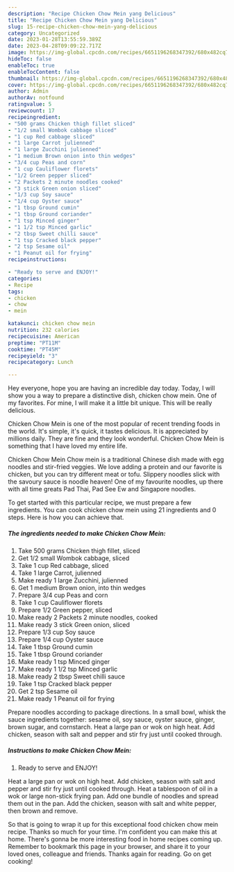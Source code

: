 ```yaml
---
description: "Recipe Chicken Chow Mein yang Delicious"
title: "Recipe Chicken Chow Mein yang Delicious"
slug: 15-recipe-chicken-chow-mein-yang-delicious
category: Uncategorized
date: 2023-01-28T13:55:59.389Z
date: 2023-04-28T09:09:22.717Z
image: https://img-global.cpcdn.com/recipes/6651196268347392/680x482cq70/chicken-chow-mein-recipe-main-photo.jpg
hideToc: false
enableToc: true
enableTocContent: false
thumbnail: https://img-global.cpcdn.com/recipes/6651196268347392/680x482cq70/chicken-chow-mein-recipe-main-photo.jpg
cover: https://img-global.cpcdn.com/recipes/6651196268347392/680x482cq70/chicken-chow-mein-recipe-main-photo.jpg
author: Admin
authorAv: notfound
ratingvalue: 5
reviewcount: 17
recipeingredient:
- "500 grams Chicken thigh fillet sliced"
- "1/2 small Wombok cabbage sliced"
- "1 cup Red cabbage sliced"
- "1 large Carrot julienned"
- "1 large Zucchini julienned"
- "1 medium Brown onion into thin wedges"
- "3/4 cup Peas and corn"
- "1 cup Cauliflower florets"
- "1/2 Green pepper sliced"
- "2 Packets 2 minute noodles cooked"
- "3 stick Green onion sliced"
- "1/3 cup Soy sauce"
- "1/4 cup Oyster sauce"
- "1 tbsp Ground cumin"
- "1 tbsp Ground coriander"
- "1 tsp Minced ginger"
- "1 1/2 tsp Minced garlic"
- "2 tbsp Sweet chilli sauce"
- "1 tsp Cracked black pepper"
- "2 tsp Sesame oil"
- "1 Peanut oil for frying"
recipeinstructions:

- "Ready to serve and ENJOY!"
categories:
- Recipe
tags:
- chicken
- chow
- mein

katakunci: chicken chow mein 
nutrition: 232 calories
recipecuisine: American
preptime: "PT11M"
cooktime: "PT45M"
recipeyield: "3"
recipecategory: Lunch

---
```



Hey everyone, hope you are having an incredible day today. Today, I will show you a way to prepare a distinctive dish, chicken chow mein. One of my favorites. For mine, I will make it a little bit unique. This will be really delicious.

Chicken Chow Mein is one of the most popular of recent trending foods in the world. It's simple, it's quick, it tastes delicious. It is appreciated by millions daily. They are fine and they look wonderful. Chicken Chow Mein is something that I have loved my entire life.

Chicken Chow Mein Chow mein is a traditional Chinese dish made with egg noodles and stir-fried veggies. We love adding a protein and our favorite is chicken, but you can try different meat or tofu. Slippery noodles slick with the savoury sauce is noodle heaven! One of my favourite noodles, up there with all time greats Pad Thai, Pad See Ew and Singapore noodles.


To get started with this particular recipe, we must prepare a few ingredients. You can cook chicken chow mein using 21 ingredients and 0 steps. Here is how you can achieve that.

<!--inarticleads1-->

##### The ingredients needed to make Chicken Chow Mein:

1. Take 500 grams Chicken thigh fillet, sliced
1. Get 1/2 small Wombok cabbage, sliced
1. Take 1 cup Red cabbage, sliced
1. Take 1 large Carrot, julienned
1. Make ready 1 large Zucchini, julienned
1. Get 1 medium Brown onion, into thin wedges
1. Prepare 3/4 cup Peas and corn
1. Take 1 cup Cauliflower florets
1. Prepare 1/2 Green pepper, sliced
1. Make ready 2 Packets 2 minute noodles, cooked
1. Make ready 3 stick Green onion, sliced
1. Prepare 1/3 cup Soy sauce
1. Prepare 1/4 cup Oyster sauce
1. Take 1 tbsp Ground cumin
1. Take 1 tbsp Ground coriander
1. Make ready 1 tsp Minced ginger
1. Make ready 1 1/2 tsp Minced garlic
1. Make ready 2 tbsp Sweet chilli sauce
1. Take 1 tsp Cracked black pepper
1. Get 2 tsp Sesame oil
1. Make ready 1 Peanut oil for frying


Prepare noodles according to package directions. In a small bowl, whisk the sauce ingredients together: sesame oil, soy sauce, oyster sauce, ginger, brown sugar, and cornstarch. Heat a large pan or wok on high heat. Add chicken, season with salt and pepper and stir fry just until cooked through. 

<!--inarticleads2-->

##### Instructions to make Chicken Chow Mein:


1. Ready to serve and ENJOY!

Heat a large pan or wok on high heat. Add chicken, season with salt and pepper and stir fry just until cooked through. Heat a tablespoon of oil in a wok or large non-stick frying pan. Add one bundle of noodles and spread them out in the pan. Add the chicken, season with salt and white pepper, then brown and remove. 

So that is going to wrap it up for this exceptional food chicken chow mein recipe. Thanks so much for your time. I'm confident you can make this at home. There's gonna be more interesting food in home recipes coming up. Remember to bookmark this page in your browser, and share it to your loved ones, colleague and friends. Thanks again for reading. Go on get cooking!
